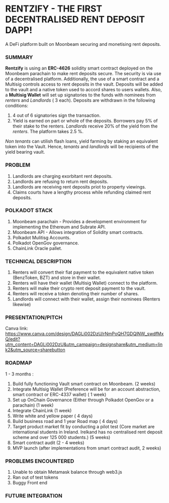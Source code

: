 # RENTZIFY - THE FIRST DECENTRALISED RENT DEPOSIT DAPP!
A DeFi platform built on Moonbeam securing and monetising rent deposits. 

### SUMMARY
**Rentzify** is using an **ERC-4626** solidity smart contract deployed on the Moonbeam parachain to make rent deposits secure. The security is via use of a decentralised platform. Additionally, the use of a smart contract and a Multisig controls access to rent deposits in the vault. Deposits will be added to the vault and a native token used to accord shares to users wallets. Also, a **Multisig Wallet** will set up signatories to the funds with nominees from *renters* and *Landlords* ( 3 each). Deposits are withdrawn in the following conditions:
1. 4 out of 6 signatories sign the transaction.
2. Yield is earned on part or whole of the deposits. Borrowers pay 5% of their stake to the renters. *Landlords* receive 20% of the yield from the *renters*. The platform takes 2.5 %.

*Non tenants* can utilish flash loans, yield farming by staking an equivalent token into the Vault. Hence, *tenants* and *landlords* will be recipients of the yield bearing vault. 

### PROBLEM
1. Landlords are charging exorbitant rent deposits.
2. Landlords are refusing to return rent deposits.
3. Landlords are receiving rent deposits priot to property viewings.
4. Claims courts have a lengthy process while refunding claimed rent deposits.

### POLKADOT STACK
1. Moonbeam parachain - Provides a development environment for implementing the Ethereum and Subrate API. 
2. Moonbeam API - Allows integration of Solidity smart contracts.
3.   Polkadot Mulitisg Accounts.
4.   Polkadot OpenGov governance.
5.   ChainLink Oracle pallet.

### TECHNICAL DESCRIPTION
1. Renters will convert their fiat payment to the equivalent native token (BenzToken, BZT) and store in their wallet.
2. Renters will have their wallet (Multisig Wallet) connect to the platform.
3. Renters will make their crypto rent deposit payment to the vault. 
4. Renters will receive a token denoting their number of shares.
5. Landlords will connect with their wallet, assign their nominees (Renters likewise)

### PRESENTATION/PITCH
Canva link: https://www.canva.com/design/DAGLi002DzU/rNmPoQH7GDQlNW_swdfMxQ/edit?utm_content=DAGLi002DzU&utm_campaign=designshare&utm_medium=link2&utm_source=sharebutton

### ROADMAP
1 - 3 months : 
1. Build fully functioning Vault smart contract on Moonbeam. (2 weeks)
2. Integrate Multisig Wallet (Preference will be for an account abstraction, smart contract or ERC-4337 wallet) ( 1 week)
3. Set up OnChain Governance (Either through Polkadot OpenGov or a parachain) (1 week)
4. Integrate ChainLink (1 week)
5. Write white and yellow paper ( 4 days)
6. Build business road and 1 year Road map ( 4 days)
7. Target product market fit by conducting a pilot test (Core market are international students in Ireland. Irelkand has no centralised rent deposit scheme and over 125 000 students.) (5 weeks)
8. Smart contract audit (2 - 4 weeks)
9. MVP launch (after implementations from smart contract audit, 2 weeks)

### PROBLEMS ENCOUNTERED
1. Unable to obtain Metamask balance through web3.js
2. Ran out of test tokens
3. Buggy Front end

### FUTURE INTEGRATION

